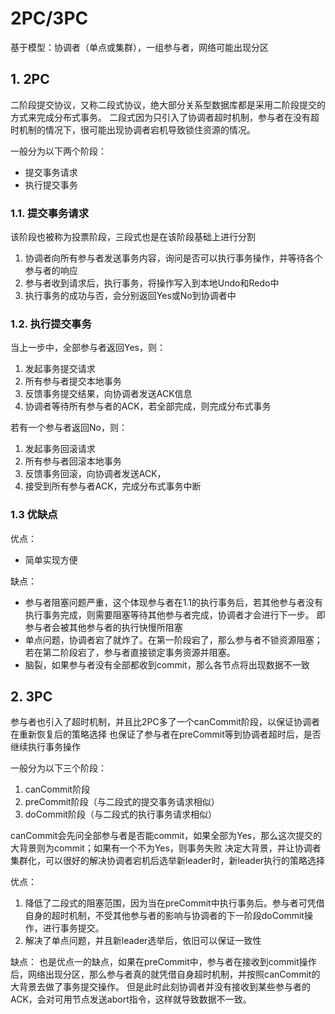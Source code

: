 # **2PC/3PC**

基于模型：协调者（单点或集群），一组参与者，网络可能出现分区

## **1. 2PC**
二阶段提交协议，又称二段式协议，绝大部分关系型数据库都是采用二阶段提交的方式来完成分布式事务。
二段式因为只引入了协调者超时机制，参与者在没有超时机制的情况下，很可能出现协调者宕机导致锁住资源的情况。

一般分为以下两个阶段：
- 提交事务请求
- 执行提交事务

### **1.1. 提交事务请求**
该阶段也被称为投票阶段，三段式也是在该阶段基础上进行分割
1. 协调者向所有参与者发送事务内容，询问是否可以执行事务操作，并等待各个参与者的响应
2. 参与者收到请求后，执行事务，将操作写入到本地Undo和Redo中
3. 执行事务的成功与否，会分别返回Yes或No到协调者中

### **1.2. 执行提交事务**
当上一步中，全部参与者返回Yes，则：
1. 发起事务提交请求
2. 所有参与者提交本地事务
3. 反馈事务提交结果，向协调者发送ACK信息
4. 协调者等待所有参与者的ACK，若全部完成，则完成分布式事务

若有一个参与者返回No，则：
1. 发起事务回滚请求
2. 所有参与者回滚本地事务
3. 反馈事务回滚，向协调者发送ACK，
4. 接受到所有参与者ACK，完成分布式事务中断

### **1.3 优缺点**
优点：
- 简单实现方便

缺点：
- 参与者阻塞问题严重，这个体现参与者在1.1的执行事务后，若其他参与者没有执行事务完成，则需要阻塞等待其他参与者完成，协调者才会进行下一步。
即参与者会被其他参与者的执行快慢所阻塞
- 单点问题，协调者宕了就炸了。在第一阶段宕了，那么参与者不锁资源阻塞；若在第二阶段宕了，参与者直接锁定事务资源并阻塞。
- 脑裂，如果参与者没有全部都收到commit，那么各节点将出现数据不一致


## **2. 3PC**

参与者也引入了超时机制，并且比2PC多了一个canCommit阶段，以保证协调者在重新恢复后的策略选择
也保证了参与者在preCommit等到协调者超时后，是否继续执行事务操作

一般分为以下三个阶段：
1. canCommit阶段
2. preCommit阶段（与二段式的提交事务请求相似）
3. doCommit阶段（与二段式的执行事务请求相似）

canCommit会先问全部参与者是否能commit，如果全部为Yes，那么这次提交的大背景则为commit；如果有一个不为Yes，则事务失败
决定大背景，并让协调者集群化，可以很好的解决协调者宕机后选举新leader时，新leader执行的策略选择

优点：
1. 降低了二段式的阻塞范围，因为当在preCommit中执行事务后。参与者可凭借自身的超时机制，不受其他参与者的影响与协调者的下一阶段doCommit操作，进行事务提交。
2. 解决了单点问题，并且新leader选举后，依旧可以保证一致性

缺点：
也是优点一的缺点，如果在preCommit中，参与者在接收到commit操作后，网络出现分区，那么参与者真的就凭借自身超时机制，并按照canCommit的大背景去做了事务提交操作。
但是此时此刻协调者并没有接收到某些参与者的ACK，会对可用节点发送abort指令，这样就导致数据不一致。